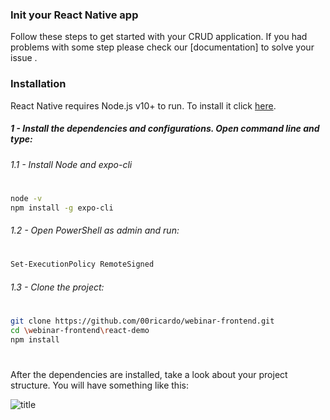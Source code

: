 ### Init your React Native app
Follow these steps to get started with your CRUD application. If you had problems with some step please check our [documentation] to solve your issue .
### Installation
React Native requires Node.js v10+ to run. To install it click [here](https://nodejs.org/en/download/).

##### 1 - Install the dependencies and configurations. Open command line and type:
###### 1.1 - Install Node and expo-cli
#
```sh
node -v
npm install -g expo-cli
```
###### 1.2 - Open PowerShell as admin and run:
#
```sh
Set-ExecutionPolicy RemoteSigned
```
###### 1.3 - Clone the project:
#
```sh
git clone https://github.com/00ricardo/webinar-frontend.git
cd \webinar-frontend\react-demo
npm install
```
#
After the dependencies are installed, take a look about your project structure. You will have something like this:

![title](https://media.geeksforgeeks.org/wp-content/cdn-uploads/20210302172407/Capture32.png)
